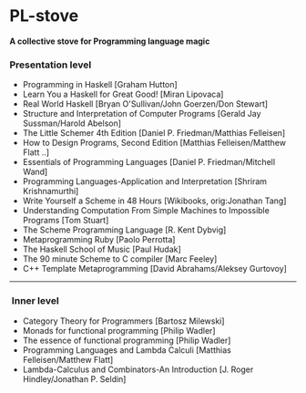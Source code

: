 # PL-stove
**A collective stove for Programming language magic** <br>

###  Presentation level
- Programming in Haskell [Graham Hutton]
- Learn You a Haskell for Great Good! [Miran Lipovaca] 
- Real World Haskell [Bryan O'Sullivan/John Goerzen/Don Stewart] 
- Structure and Interpretation of Computer Programs [Gerald Jay Sussman/Harold Abelson]
- The Little Schemer 4th Edition [Daniel P. Friedman/Matthias Felleisen]
- How to Design Programs, Second Edition [Matthias Felleisen/Matthew Flatt ..]
- Essentials of Programming Languages [Daniel P. Friedman/Mitchell Wand]
- Programming Languages-Application and Interpretation [Shriram Krishnamurthi]
- Write Yourself a Scheme in 48 Hours [Wikibooks, orig:Jonathan Tang]
- Understanding Computation From Simple Machines to Impossible Programs [Tom Stuart]
- The Scheme Programming Language [R. Kent Dybvig]
- Metaprogramming Ruby [Paolo Perrotta]
- The Haskell School of Music [Paul Hudak]
- The 90 minute Scheme to C compiler [Marc Feeley]
- C++ Template Metaprogramming [David Abrahams/Aleksey Gurtovoy]
---
###  Inner level

- Category Theory for Programmers [Bartosz Milewski]
- Monads for functional programming [Philip Wadler]
- The essence of functional programming [Philip Wadler]
- Programming Languages and Lambda Calculi [Matthias Felleisen/Matthew Flatt]
- Lambda-Calculus and Combinators-An Introduction [J. Roger Hindley/Jonathan P. Seldin]
